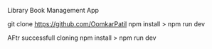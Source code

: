 Library Book Management App

git clone https://github.com/OomkarPatil
npm install > npm run dev

AFtr successfull cloning
npm install > npm run dev
